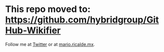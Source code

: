 # This repo moved to: https://github.com/hybridgroup/GitHub-Wikifier

Follow me at [Twitter](http://twitter.com/mario_ricalde) or at [mario.ricalde.mx](http://mario.ricalde.mx).
